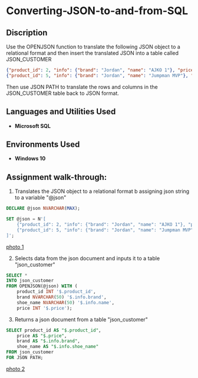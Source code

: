 # Converting-JSON-to-and-from-SQL
## Discription
Use the OPENJSON function to translate the following JSON object to a relational format and then insert the translated JSON into a table called JSON_CUSTOMER
```json
{"product_id": 2, "info": {"brand": "Jordan", "name": "AJKO 1"}, "price": 150},
{"product_id": 5, "info": {"brand": "Jordan", "name": "Jumpman MVP"}, "price": 165}
```
Then use JSON PATH to translate the rows and columns in the JSON_CUSTOMER table back to JSON format.

## Languages and Utilities Used

- **Microsoft SQL** 

## Environments Used

- **Windows 10**

## Assignment walk-through:
1. Translates the JSON object to a relational format b assigning json string to a variable "@json"
```SQL
DECLARE @json NVARCHAR(MAX);

SET @json = N'[
	{"product_id": 2, "info": {"brand": "Jordan", "name": "AJKO 1"}, "price": 150},
	{"product_id": 5, "info": {"brand": "Jordan", "name": "Jumpman MVP"}, "price": 165}
]';
```
[photo 1]()

2. Selects data from the json document and inputs it to a table "json_customer"
```SQL
SELECT *
INTO json_customer
FROM OPENJSON(@json) WITH (
	product_id INT '$.product_id',
	brand NVARCHAR(50) '$.info.brand',
	shoe_name NVARCHAR(50) '$.info.name',
	price INT '$.price');
```
3. Returns a json document from a table "json_customer"
```SQL
SELECT product_id AS "$.product_id",
	price AS "$.price",
	brand AS "$.info.brand",
	shoe_name AS "$.info.shoe_name"
FROM json_customer
FOR JSON PATH;
```
[photo 2]()
